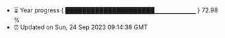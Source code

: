 - ⏳ Year progress { █████████████████████▁▁▁▁▁▁▁▁▁ } 72.98 %
- ⏰ Updated on Sun, 24 Sep 2023 09:14:38 GMT

